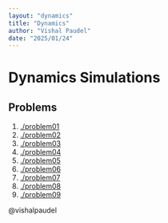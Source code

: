 ```yaml
---
layout: "dynamics"
title: "Dynamics"
author: "Vishal Paudel"
date: "2025/01/24"
---
```


# Dynamics Simulations

## Problems

1. [./problem01](./problem01/README.md)
2. [./problem02](./problem02/README.md)
3. [./problem03](./problem03/README.md)
4. [./problem04](./problem04/README.md)
5. [./problem05](./problem05/README.md)
6. [./problem06](./problem06/README.md)
7. [./problem07](./problem07/README.md)
8. [./problem08](./problem08/README.md)
9. [./problem09](./problem09/README.md)
<!-- 10. [./problem10](./problem10/README.md) -->

@vishalpaudel
